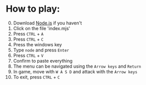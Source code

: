 # How to play:
0. Download [Node.js](https://nodejs.org) if you haven't
1. Click on the file 'index.mjs'
2. Press `CTRL` + `A`
3. Press `CTRL` + `C`
4. Press the windows key
5. Type `node` and press `Enter`
6. Press `CTRL` + `V`
7. Confirm to paste everything
8. The menu can be navigated using the `Arrow keys` and `Return`
9. In game, move with `W A S D` and attack with the `Arrow keys`
10. To exit, press `CTRL` + `C`
